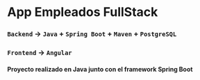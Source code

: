 # App Empleados FullStack 

### `Backend` -> `Java` + `Spring Boot` + `Maven` + `PostgreSQL`

### `Frontend` -> `Angular`

#### Proyecto realizado en Java junto con el framework Spring Boot


